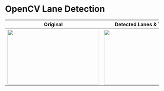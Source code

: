 # OpenCV Lane Detection

Original | Detected Lanes & Transitions
:---: | :---:
<img src="Videos/original.gif" width=300 height=180> | <img src="Videos/lanes.gif" width=300 height=180>